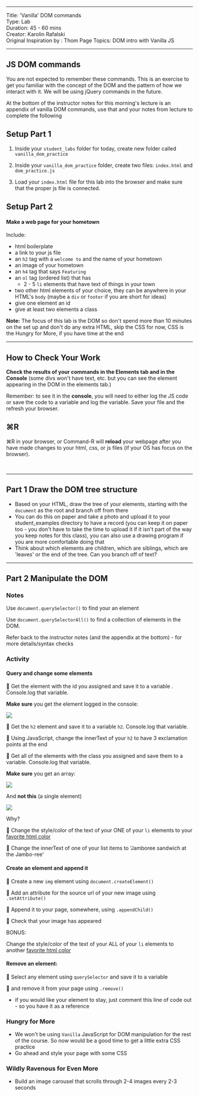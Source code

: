 
---
Title: 'Vanilla' DOM commands<br>
Type: Lab <br>
Duration: 45 - 60 mins<br>
Creator: Karolin Rafalski <br>
 Original Inspiration by : Thom Page
Topics:  DOM intro with Vanilla JS<br>

---

## JS DOM commands

You are not expected to remember these commands. This is an exercise to get you familiar with the concept of the DOM and the pattern of how we interact with it. We will be using jQuery commands in the future.

At the bottom of the instructor notes for this morning's lecture is an appendix of vanilla DOM commands, use that and your notes from lecture to complete the following

## Setup Part 1

1. Inside your `student_labs` folder for today, create new folder called `vanilla_dom_practice`
1. Inside your `vanilla_dom_practice` folder, create two files: `index.html` and `dom_practice.js`

1. Load your `index.html` file for this lab into the browser and make sure that the proper js file is connected.

## Setup Part 2
#### Make a web page for your hometown

Include:
- html boilerplate
- a link to your js file
- an `h2` tag with a `welcome to` and the name of your hometown
- an image of your hometown
- an `h4` tag that says `Featuring`
- an `ol` tag (ordered list) that has
  - 2 - 5 `li` elements that have text of things in your town
- two other html elements of your choice, they can be anywhere in your HTML's `body` (maybe a `div` or `footer` if you are short for ideas)
- give one element an id
- give at least two elements a class

**Note:** The focus of this lab is the DOM so don't spend more than 10 minutes on the set up and don't do any extra HTML, skip the CSS for now, CSS is the Hungry for More, if  you have time at the end

<hr>

## How to Check Your Work
**Check the results of your commands in the Elements tab and in the Console** (some divs won't have text, etc. but you can see the element appearing in the DOM in the elements tab.)

Remember: to see it in the **console**, you will need to either log the JS code or save the code to a variable and log the variable. Save your file and the refresh your browser.

## ⌘R

⌘R in your browser, or Command-R will **reload** your webpage after you have made changes to your html, css, or js files (if your OS has focus on the browser).

<br>
<hr>

## Part 1 Draw the DOM tree structure
- Based on your HTML, draw the tree of your elements, starting with the `document` as the root and branch off from there
- You can do this on paper and take a photo and upload it to your student_examples directory to have a record (you can keep it on paper too - you don't have to take the time to upload it if it isn't part of the way you keep notes for this class), you can also use a drawing program if you are more comfortable doing that
- Think about which elements are children, which are siblings, which are 'leaves' or the end of the tree. Can you branch off of text?

<hr>

## Part 2 Manipulate the DOM

### Notes

Use `document.querySelector()` to find your an element

Use `document.querySelectorAll()` to find a collection of elements in the DOM.

Refer back to the instructor notes (and the appendix at the bottom) - for more details/syntax checks

### Activity
#### Query and change some elements

&#x1F535;  Get the element with the id you assigned and save it to a variable . Console.log that variable.

**Make sure** you get the element logged in the console:

![](https://i.imgur.com/1ocG4tc.png)


&#x1F535;  Get the `h2` element  and save it to a variable `h2`. Console.log that variable.


&#x1F535;  Using JavaScript, change the innerText of your `h2` to have 3 exclamation points at the end


&#x1F535;  Get all of the elements with the class you assigned and save them to a variable. Console.log that variable.

**Make sure** you get an array:

![](https://i.imgur.com/Ahh8J0C.png)

And **not this** (a single element)

![](https://i.imgur.com/2YLSvzd.png)



Why?

&#x1F535;  Change the style/color of the text of your ONE of your `li` elements to your [favorite html color](https://htmlcolorcodes.com/color-names/)



&#x1F535;  Change the innerText of one of your list items to 'Jamboree sandwich at the Jambo-ree'

#### Create an element and append it

&#x1F535; Create a new `img` element using `document.createElement()`

&#x1F535; Add an attribute for the source url of your new image using `.setAttribute()`

&#x1F535; Append it to your page, somewhere, using `.appendChild()`

&#x1F535; Check that your image has appeared

BONUS:

Change the style/color of the text of your ALL of your `li` elements to another [favorite html color](https://htmlcolorcodes.com/color-names/)  

#### Remove an element:

&#x1F535; Select any element using `querySelector` and save it to a variable

&#x1F535; and remove it from your page using `.remove()`
- if you would like your element to stay, just comment this line of code out - so you have it as a reference

### Hungry for More

- We won't be using `Vanilla` JavaScript for DOM manipulation for the rest of the course. So now would be a good time to get a little extra CSS practice
- Go ahead and style your page with some CSS

### Wildly Ravenous for Even More
- Build an image carousel that scrolls through 2-4 images every 2-3 seconds

